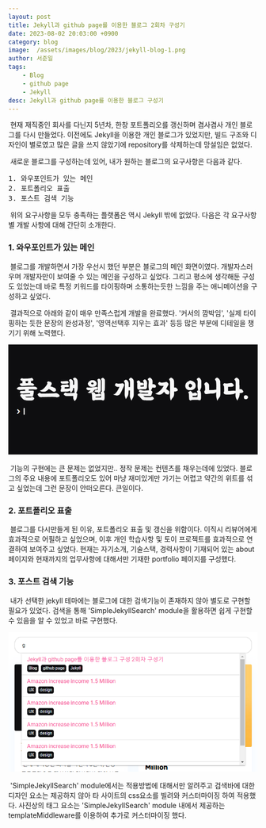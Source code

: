 ```yaml
---
layout: post
title: Jekyll과 github page를 이용한 블로그 2회차 구성기
date: 2023-08-02 20:03:00 +0900
category: blog
image:  /assets/images/blog/2023/jekyll-blog-1.png
author: 서준일
tags:   
    - Blog
    - github page
    - Jekyll
desc: Jekyll과 github page를 이용한 블로그 구성기
---
```


&nbsp;현재 재직중인 회사를 다닌지 5년차, 한창 포트폴리오를 갱신하며 겸사겸사 개인 블로그를 다시 만들었다. 이전에도 Jekyll을 이용한 개인 블로그가 있었지만, 빌드 구조와 디자인이 별로였고 많은 글을 쓰지 않았기에 repository를 삭제하는데 망설임은 없었다. 

&nbsp;새로운 블로그를 구성하는데 있어, 내가 원하는 블로그의 요구사항은 다음과 같다.
<pre class="font-secondary description mt-0">
1. 와우포인트가 있는 메인
2. 포트폴리오 표출
3. 포스트 검색 기능
</pre>
&nbsp;위의 요구사항을 모두 충족하는 플랫폼은 역시 Jekyll 밖에 없었다. 다음은 각 요구사항별 개발 사항에 대해 간단히 소개한다.


<h3 class="mt-5">1. 와우포인트가 있는 메인</h3>

&nbsp;블로그를 개발하면서 가장 우선시 했던 부분은 블로그의 메인 화면이였다. 개발자스러우며 개발자만이 보여줄 수 있는 메인을 구성하고 싶었다. 그리고 평소에 생각해둔 구성도 있었는데 바로 특정 키워드를 타이핑하며 소통하는듯한 느낌을 주는 애니메이션을 구성하고 싶었다.

&nbsp;결과적으로 아래와 같이 매우 만족스럽게 개발을 완료했다. '커서의 깜박임', '실제 타이핑하는 듯한 문장의 완성과정', '영역선택후 지우는 효과' 등등 많은 부분에 디테일을 챙기기 위해 노력했다.

<div class="text-center">
<img class="img-fluid" src="/assets/images/blog/2023/blog-main.gif" alt="blog main"/>
</div>

&nbsp;기능의 구현에는 큰 문제는 없었지만.. 정작 문제는 컨텐츠를 채우는데에 있었다. 블로그의 주요 내용에 포트폴리오도 있어 마냥 재미있게만 가기는 어렵고 약간의 위트를 섞고 싶었는데 그런 문장이 안떠오른다. 큰일이다.

<h3 class="mt-5">2. 포트폴리오 표출</h3>

&nbsp;블로그를 다시만들게 된 이유, 포트폴리오 표출 및 갱신을 위함이다. 이직시 리뷰어에게 효과적으로 어필하고 싶었으며, 이후 개인 학습사항 및 토이 프로젝트를 효과적으로 연결하여 보여주고 싶었다. 현재는 자기소개, 기술스택, 경력사항이 기재되어 있는 about 페이지와 현재까지의 업무사항에 대해서만 기재한 portfolio 페이지를 구성했다.

<h3 class="mt-5">3. 포스트 검색 기능</h3>

&nbsp;내가 선택한 jekyll 테마에는 블로그에 대한 검색기능이 존재하지 않아 별도로 구현할 필요가 있었다. 검색을 통해 'SimpleJekyllSearch' module을 활용하면 쉽게 구현할 수 있음을 알 수 있었고 바로 구현했다.

<div class="text-center">
<img class="img-fluid" src="/assets/images/blog/2023/jekyll-blog-2.png" alt="search-bar"/>
</div>

&nbsp;'SimpleJekyllSearch' module에서는 적용방법에 대해서만 알려주고 검색바에 대한 디자인 요소는 제공하지 않아 타 사이트의 css요소를 빌려와 커스터마이징 하여 적용했다. 사진상의 태그 요소는 'SimpleJekyllSearch' module 내에서 제공하는 templateMiddleware를 이용하여 추가로 커스터마이징 했다.